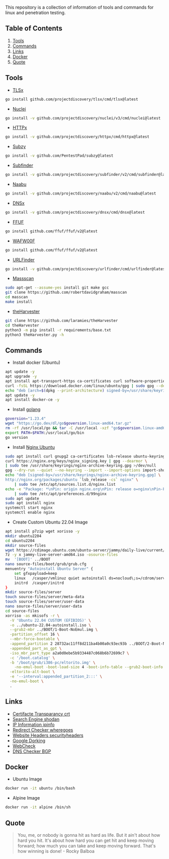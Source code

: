 This repository is a collection of information of tools and commands for linux and penetration testing.

## Table of Contents

1. [Tools](#tools)
2. [Commands](#commands)
3. [Links](#links)
4. [Docker](#docker)
5. [Quote](#quote)

## Tools

- [TLSx](https://github.com/projectdiscovery/tlsx)
```bash
go install github.com/projectdiscovery/tlsx/cmd/tlsx@latest
```

- [Nuclei](https://github.com/projectdiscovery/nuclei)
```bash
go install -v github.com/projectdiscovery/nuclei/v3/cmd/nuclei@latest
```

- [HTTPx](https://github.com/projectdiscovery/httpx)
```bash
go install -v github.com/projectdiscovery/httpx/cmd/httpx@latest
```

- [Subzy](https://github.com/PentestPad/subzy)
```bash
go install -v github.com/PentestPad/subzy@latest
```

- [Subfinder](https://github.com/projectdiscovery/subfinder)
```bash
go install -v github.com/projectdiscovery/subfinder/v2/cmd/subfinder@latest
```

- [Naabu](https://github.com/projectdiscovery/naabu)
```bash
go install -v github.com/projectdiscovery/naabu/v2/cmd/naabu@latest
```

- [DNSx](https://github.com/projectdiscovery/dnsx)
```bash
go install -v github.com/projectdiscovery/dnsx/cmd/dnsx@latest
```

- [FFUF](https://github.com/ffuf/ffuf)
```bash
go install github.com/ffuf/ffuf/v2@latest
```

- [WAFW00F](https://github.com/EnableSecurity/wafw00f)
```bash
go install github.com/ffuf/ffuf/v2@latest
```

- [URLFinder](https://github.com/projectdiscovery/urlfinder)
```bash
go install -v github.com/projectdiscovery/urlfinder/cmd/urlfinder@latest
```

- [Massscan](https://github.com/robertdavidgraham/masscan)
```bash
sudo apt-get --assume-yes install git make gcc
git clone https://github.com/robertdavidgraham/masscan
cd masscan
make install
```

- [theHarvester](https://github.com/laramies/theHarvester/wiki/Installation)
```bash
git clone https://github.com/laramies/theHarvester
cd theHarvester
python3 -m pip install -r requirements/base.txt
python3 theHarvester.py -h
```
## Commands

- Install docker (Ubuntu)
```bash
apt update -y
apt upgrade -y
apt install apt-transport-https ca-certificates curl software-properties-common -y
curl -fsSL https://download.docker.com/linux/ubuntu/gpg | sudo gpg --dearmor -o /usr/share/keyrings/docker-archive-keyring.gpg
echo "deb [arch=$(dpkg --print-architecture) signed-by=/usr/share/keyrings/docker-archive-keyring.gpg] https://download.docker.com/linux/ubuntu $(lsb_release -cs) stable" | sudo tee /etc/apt/sources.list.d/docker.list > /dev/null
apt update -y
apt install docker-ce -y
```

- Install [golang](https://go.dev/)
```bash
goversion="1.23.4"
wget "https://go.dev/dl/go$goversion.linux-amd64.tar.gz"
rm -rf /usr/local/go && tar -C /usr/local -xzf "go$goversion.linux-amd64.tar.gz"
export PATH=$PATH:/usr/local/go/bin
go version
```

- Install [Nginx Ubuntu](https://docs.nginx.com/nginx/admin-guide/installing-nginx/installing-nginx-open-source/)
```bash
sudo apt install curl gnupg2 ca-certificates lsb-release ubuntu-keyring
curl https://nginx.org/keys/nginx_signing.key | gpg --dearmor \
| sudo tee /usr/share/keyrings/nginx-archive-keyring.gpg >/dev/null
gpg --dry-run --quiet --no-keyring --import --import-options import-show /usr/share/keyrings/nginx-archive-keyring.gpg
echo "deb [signed-by=/usr/share/keyrings/nginx-archive-keyring.gpg] \
http://nginx.org/packages/ubuntu `lsb_release -cs` nginx" \
    | sudo tee /etc/apt/sources.list.d/nginx.list
echo -e "Package: *\nPin: origin nginx.org\nPin: release o=nginx\nPin-Priority: 900\n" \
    | sudo tee /etc/apt/preferences.d/99nginx
sudo apt update
sudo apt install nginx
systemctl start nginx
systemctl enable nginx
```

- Create Custom Ubuntu 22.04 Image
```bash
apt install p7zip wget xorisso -y
mkdir ubuntu2204
cd ubuntu2204
mkdir source-files
wget https://cdimage.ubuntu.com/ubuntu-server/jammy/daily-live/current/jammy-live-server-amd64.iso
7z -y x jammy-live-server-amd64.iso -osource-files
mv  '[BOOT]' ../BOOT
nano source-files/boot/grub/grub.cfg 
menuentry "Autoinstall Ubuntu Server" {
    set gfxpayload=keep
    linux   /casper/vmlinuz quiet autoinstall ds=nocloud\;s=/cdrom/server/  ---
    initrd  /casper/initrd
}
mkdir source-files/server
touch source-files/server/meta-data
touch source-files/server/user-data
nano source-files/server/user-data
cd source-files
xorriso -as mkisofs -r \
  -V 'Ubuntu 22.04 CUSTOM (EFIBIOS)' \
  -o ../ubuntu-22.04-autoinstall.iso \
  --grub2-mbr ../BOOT/1-Boot-NoEmul.img \
  -partition_offset 16 \
  --mbr-force-bootable \
  -append_partition 2 28732ac11ff8d211ba4b00a0c93ec93b ../BOOT/2-Boot-NoEmul.img \
  -appended_part_as_gpt \
  -iso_mbr_part_type a2a0d0ebe5b9334487c068b6b72699c7 \
  -c '/boot.catalog' \
  -b '/boot/grub/i386-pc/eltorito.img' \
    -no-emul-boot -boot-load-size 4 -boot-info-table --grub2-boot-info \
  -eltorito-alt-boot \
  -e '--interval:appended_partition_2:::' \
  -no-emul-boot \
  .
```
## Links

- [Certifacte Transparancy crt](https://crt.sh/)
- [Search Engine shodan](https://www.shodan.io/)
- [IP Information ipinfo](https://ipinfo.io/)
- [Redirect Checker wheregoes](https://wheregoes.com/)
- [Website Headers securityheaders](https://securityheaders.com/)
- [Google Dorking](https://gist.github.com/sundowndev/283efaddbcf896ab405488330d1bbc06)
- [WebCheck](https://web-check.xyz/)
- [DNS Checker BGP](https://bgp.tools/)

## Docker
- Ubuntu Image
```bash
docker run -it ubuntu /bin/bash
```

- Alpine Image
```bash
docker run -it alpine /bin/sh
```

## Quote
> You, me, or nobody is gonna hit as hard as life. But it ain't about how hard you hit. It's about how hard you can get hit and keep moving forward; how much you can take and keep moving forward. That's how winning is done! - Rocky Balboa
